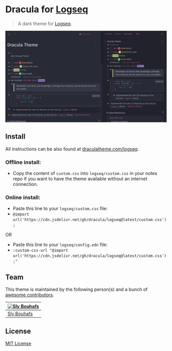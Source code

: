 # Dracula for [Logseq](http://logseq.com)

> A dark theme for [Logseq](http://logseq.com).

![Screenshot](./screenshot.png)

## Install

All instructions can be also found at [draculatheme.com/logseq](https://draculatheme.com/logseq).

### Offline install:

- Copy the content of `custom.css` into `logseq/custom.css` in your notes repo if you want to have the theme available without an internet connection.

### Online install:

- Paste this line to your `logseq/custom.css` file:
- `@import url('https://cdn.jsdelivr.net/gh/dracula/logseq@latest/custom.css');`

OR

- Paste this line to your `logseq/config.edn` file:
- `:custom-css-url "@import url('https://cdn.jsdelivr.net/gh/dracula/logseq@latest/custom.css');"`
  
## Team

This theme is maintained by the following person(s) and a bunch of [awesome contributors](https://github.com/slybouhafs/logseq-dracula/graphs/contributors).

[![Sly Bouhafs](https://github.com/slybouhafs.png?size=100)](https://github.com/slybouhafs) |
--- |
[Sly Bouhafs](https://github.com/slybouhafs) |

## License

[MIT License](./LICENSE)
